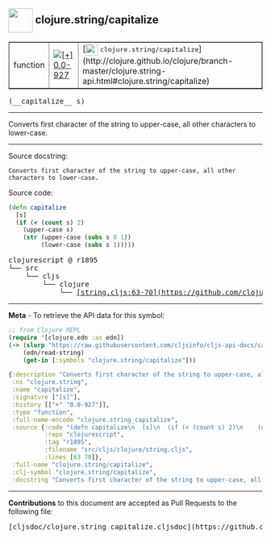 ## <img width="48px" valign="middle" src="http://i.imgur.com/Hi20huC.png"> clojure.string/capitalize

 <table border="1">
<tr>

<td>function</td>
<td><a href="https://github.com/cljsinfo/cljs-api-docs/tree/0.0-927"><img valign="middle" alt="[+] 0.0-927" src="https://img.shields.io/badge/+-0.0--927-lightgrey.svg"></a> </td>
<td>
[<img height="24px" valign="middle" src="http://i.imgur.com/1GjPKvB.png"> <samp>clojure.string/capitalize</samp>](http://clojure.github.io/clojure/branch-master/clojure.string-api.html#clojure.string/capitalize)
</td>
</tr>
</table>

 <samp>
(__capitalize__ s)<br>
</samp>

---

Converts first character of the string to upper-case, all other characters to
lower-case.

---



Source docstring:

```
Converts first character of the string to upper-case, all other
characters to lower-case.
```

Source code:

```clj
(defn capitalize
  [s]
  (if (< (count s) 2)
    (upper-case s)
    (str (upper-case (subs s 0 1))
         (lower-case (subs s 1)))))
```

 <pre>
clojurescript @ r1895
└── src
    └── cljs
        └── clojure
            └── <ins>[string.cljs:63-70](https://github.com/clojure/clojurescript/blob/r1895/src/cljs/clojure/string.cljs#L63-L70)</ins>
</pre>


---

__Meta__ - To retrieve the API data for this symbol:

```clj
;; from Clojure REPL
(require '[clojure.edn :as edn])
(-> (slurp "https://raw.githubusercontent.com/cljsinfo/cljs-api-docs/catalog/cljs-api.edn")
    (edn/read-string)
    (get-in [:symbols "clojure.string/capitalize"]))
```

```clj
{:description "Converts first character of the string to upper-case, all other characters to\nlower-case.",
 :ns "clojure.string",
 :name "capitalize",
 :signature ["[s]"],
 :history [["+" "0.0-927"]],
 :type "function",
 :full-name-encode "clojure.string_capitalize",
 :source {:code "(defn capitalize\n  [s]\n  (if (< (count s) 2)\n    (upper-case s)\n    (str (upper-case (subs s 0 1))\n         (lower-case (subs s 1)))))",
          :repo "clojurescript",
          :tag "r1895",
          :filename "src/cljs/clojure/string.cljs",
          :lines [63 70]},
 :full-name "clojure.string/capitalize",
 :clj-symbol "clojure.string/capitalize",
 :docstring "Converts first character of the string to upper-case, all other\ncharacters to lower-case."}

```

---

__Contributions__ to this document are accepted as Pull Requests to the following file:

 <pre>
[cljsdoc/clojure.string_capitalize.cljsdoc](https://github.com/cljsinfo/cljs-api-docs/blob/master/cljsdoc/clojure.string_capitalize.cljsdoc)
</pre>

